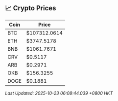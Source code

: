 ## 📈 Crypto Prices

| Coin | Price |
| ---- | ----- |
| BTC | $107312.0614 |
| ETH | $3747.5178 |
| BNB | $1061.7671 |
| CRV | $0.5117 |
| ARB | $0.2971 |
| OKB | $156.3255 |
| DOGE | $0.1881 |

_Last Updated: 2025-10-23 06:08:44.039 +0800 HKT_